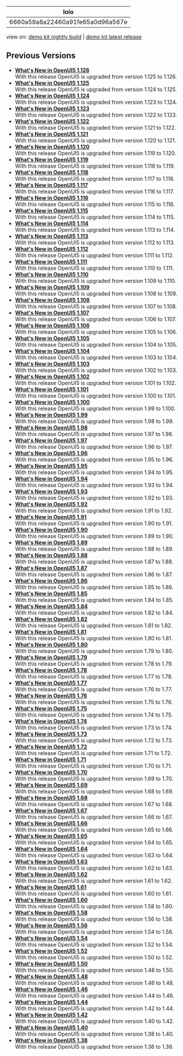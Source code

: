 <!-- loio6660a59a8a22460a91fe65a0d96a567e -->

| loio |
| -----|
| 6660a59a8a22460a91fe65a0d96a567e |

<div id="loio">

view on: [demo kit nightly build](https://sdk.openui5.org/nightly/#/topic/6660a59a8a22460a91fe65a0d96a567e) | [demo kit latest release](https://sdk.openui5.org/topic/6660a59a8a22460a91fe65a0d96a567e)</div>

## Previous Versions

-   **[What's New in OpenUI5 1.126](What_s_New_in_OpenUI5_1_126_1d98116.md "With
		this release OpenUI5 is upgraded
		from version 1.125 to 1.126.")**  
With this release OpenUI5 is upgraded from version 1.125 to 1.126.
-   **[What's New in OpenUI5 1.125](What_s_New_in_OpenUI5_1_125_9d87044.md "With
		this release OpenUI5 is upgraded
		from version 1.124 to 1.125.")**  
With this release OpenUI5 is upgraded from version 1.124 to 1.125.
-   **[What's New in OpenUI5 1.124](What_s_New_in_OpenUI5_1_124_7f77c3f.md "With
		this release OpenUI5 is upgraded
		from version 1.123 to 1.124.")**  
With this release OpenUI5 is upgraded from version 1.123 to 1.124.
-   **[What's New in OpenUI5 1.123](What_s_New_in_OpenUI5_1_123_9d00ac7.md "With
		this release OpenUI5 is upgraded
		from version 1.122 to 1.123.")**  
With this release OpenUI5 is upgraded from version 1.122 to 1.123.
-   **[What's New in OpenUI5 1.122](What_s_New_in_OpenUI5_1_122_5d078da.md "With
		this release OpenUI5 is upgraded
		from version 1.121 to 1.122.")**  
With this release OpenUI5 is upgraded from version 1.121 to 1.122.
-   **[What's New in OpenUI5 1.121](What_s_New_in_OpenUI5_1_121_91a4a2f.md "With
		this release OpenUI5 is upgraded
		from version 1.120 to 1.121.")**  
With this release OpenUI5 is upgraded from version 1.120 to 1.121.
-   **[What's New in OpenUI5 1.120](What_s_New_in_OpenUI5_1_120_2359b63.md "With
		this release OpenUI5 is upgraded
		from version 1.119 to 1.120.")**  
With this release OpenUI5 is upgraded from version 1.119 to 1.120.
-   **[What's New in OpenUI5 1.119](What_s_New_in_OpenUI5_1_119_0b1903a.md "With
		this release OpenUI5 is upgraded
		from version 1.118 to 1.119.")**  
With this release OpenUI5 is upgraded from version 1.118 to 1.119.
-   **[What's New in OpenUI5 1.118](What_s_New_in_OpenUI5_1_118_3eecbde.md "With
		this release OpenUI5 is upgraded
		from version 1.117 to 1.118.")**  
With this release OpenUI5 is upgraded from version 1.117 to 1.118.
-   **[What's New in OpenUI5 1.117](What_s_New_in_OpenUI5_1_117_029d3b4.md "With
		this release OpenUI5 is upgraded
		from version 1.116 to 1.117.")**  
With this release OpenUI5 is upgraded from version 1.116 to 1.117.
-   **[What's New in OpenUI5 1.116](What_s_New_in_OpenUI5_1_116_ebd6f34.md "With
		this release OpenUI5 is upgraded
		from version 1.115 to 1.116.")**  
With this release OpenUI5 is upgraded from version 1.115 to 1.116.
-   **[What's New in OpenUI5 1.115](What_s_New_in_OpenUI5_1_115_409fde8.md "With
		this release OpenUI5 is upgraded
		from version 1.114 to 1.115.")**  
With this release OpenUI5 is upgraded from version 1.114 to 1.115.
-   **[What's New in OpenUI5 1.114](What_s_New_in_OpenUI5_1_114_890fce1.md "With
		this release OpenUI5 is upgraded
		from version 1.113 to 1.114.")**  
With this release OpenUI5 is upgraded from version 1.113 to 1.114.
-   **[What's New in OpenUI5 1.113](What_s_New_in_OpenUI5_1_113_a9553fe.md "With
		this release OpenUI5 is upgraded
		from version 1.112 to 1.113.")**  
With this release OpenUI5 is upgraded from version 1.112 to 1.113.
-   **[What's New in OpenUI5 1.112](What_s_New_in_OpenUI5_1_112_34afc69.md "With
		this release OpenUI5 is upgraded
		from version 1.111 to 1.112.")**  
With this release OpenUI5 is upgraded from version 1.111 to 1.112.
-   **[What's New in OpenUI5 1.111](What_s_New_in_OpenUI5_1_111_7a67837.md "With
		this release OpenUI5 is upgraded
		from version 1.110 to 1.111.")**  
With this release OpenUI5 is upgraded from version 1.110 to 1.111.
-   **[What's New in OpenUI5 1.110](What_s_New_in_OpenUI5_1_110_71a855c.md "With
		this release OpenUI5 is upgraded
		from version 1.109 to 1.110.")**  
With this release OpenUI5 is upgraded from version 1.109 to 1.110.
-   **[What's New in OpenUI5 1.109](What_s_New_in_OpenUI5_1_109_3264bd2.md "With
		this release OpenUI5 is upgraded
		from version 1.108 to 1.109.")**  
With this release OpenUI5 is upgraded from version 1.108 to 1.109.
-   **[What's New in OpenUI5 1.108](What_s_New_in_OpenUI5_1_108_66e33f0.md "With
		this release OpenUI5 is upgraded
		from version 1.107 to 1.108.")**  
With this release OpenUI5 is upgraded from version 1.107 to 1.108.
-   **[What's New in OpenUI5 1.107](What_s_New_in_OpenUI5_1_107_d4ff916.md "With
		this release OpenUI5 is upgraded
		from version 1.106 to 1.107.")**  
With this release OpenUI5 is upgraded from version 1.106 to 1.107.
-   **[What's New in OpenUI5 1.106](What_s_New_in_OpenUI5_1_106_5b497b0.md "With
		this release OpenUI5 is upgraded
		from version 1.105 to 1.106.")**  
With this release OpenUI5 is upgraded from version 1.105 to 1.106.
-   **[What's New in OpenUI5 1.105](What_s_New_in_OpenUI5_1_105_4d6c00e.md "With
		this release OpenUI5 is upgraded
		from version 1.104 to 1.105.")**  
With this release OpenUI5 is upgraded from version 1.104 to 1.105.
-   **[What's New in OpenUI5 1.104](What_s_New_in_OpenUI5_1_104_69e567c.md "With
		this release OpenUI5 is upgraded
		from version 1.103 to 1.104.")**  
With this release OpenUI5 is upgraded from version 1.103 to 1.104.
-   **[What's New in OpenUI5 1.103](What_s_New_in_OpenUI5_1_103_0e98c76.md "With
		this release OpenUI5 is upgraded
		from version 1.102 to 1.103.")**  
With this release OpenUI5 is upgraded from version 1.102 to 1.103.
-   **[What's New in OpenUI5 1.102](What_s_New_in_OpenUI5_1_102_f038c99.md "With
		this release OpenUI5 is upgraded
		from version 1.101 to 1.102.")**  
With this release OpenUI5 is upgraded from version 1.101 to 1.102.
-   **[What's New in OpenUI5 1.101](What_s_New_in_OpenUI5_1_101_7733b00.md "With
		this release OpenUI5 is upgraded
		from version 1.100 to 1.101.")**  
With this release OpenUI5 is upgraded from version 1.100 to 1.101.
-   **[What's New in OpenUI5 1.100](What_s_New_in_OpenUI5_1_100_27dec1d.md "With
		this release OpenUI5 is upgraded
		from version 1.99 to 1.100.")**  
With this release OpenUI5 is upgraded from version 1.99 to 1.100.
-   **[What's New in OpenUI5 1.99](What_s_New_in_OpenUI5_1_99_4f35848.md "With
		this release OpenUI5 is upgraded
		from version 1.98 to 1.99.")**  
With this release OpenUI5 is upgraded from version 1.98 to 1.99.
-   **[What's New in OpenUI5 1.98](What_s_New_in_OpenUI5_1_98_d9f16f2.md "With
		this release OpenUI5 is upgraded
		from version 1.97 to 1.98.")**  
With this release OpenUI5 is upgraded from version 1.97 to 1.98.
-   **[What's New in OpenUI5 1.97](What_s_New_in_OpenUI5_1_97_fa0e282.md "With
		this release OpenUI5 is upgraded
		from version 1.96 to 1.97.")**  
With this release OpenUI5 is upgraded from version 1.96 to 1.97.
-   **[What's New in OpenUI5 1.96](What_s_New_in_OpenUI5_1_96_7a9269f.md "With
		this release OpenUI5 is upgraded
		from version 1.95 to 1.96.")**  
With this release OpenUI5 is upgraded from version 1.95 to 1.96.
-   **[What's New in OpenUI5 1.95](What_s_New_in_OpenUI5_1_95_a1aea67.md "With
		this release OpenUI5 is upgraded
		from version 1.94 to 1.95.")**  
With this release OpenUI5 is upgraded from version 1.94 to 1.95.
-   **[What's New in OpenUI5 1.94](What_s_New_in_OpenUI5_1_94_c40f1e6.md "With
		this release OpenUI5 is upgraded
		from version 1.93 to 1.94.")**  
With this release OpenUI5 is upgraded from version 1.93 to 1.94.
-   **[What's New in OpenUI5 1.93](What_s_New_in_OpenUI5_1_93_f273340.md "With
		this release OpenUI5 is upgraded
		from version 1.92 to 1.93.")**  
With this release OpenUI5 is upgraded from version 1.92 to 1.93.
-   **[What's New in OpenUI5 1.92](What_s_New_in_OpenUI5_1_92_1ef345d.md "With
		this release OpenUI5 is upgraded
		from version 1.91 to 1.92.")**  
With this release OpenUI5 is upgraded from version 1.91 to 1.92.
-   **[What's New in OpenUI5 1.91](What_s_New_in_OpenUI5_1_91_0a2bd79.md "With
		this release OpenUI5 is upgraded
		from version 1.90 to 1.91.")**  
With this release OpenUI5 is upgraded from version 1.90 to 1.91.
-   **[What's New in OpenUI5 1.90](What_s_New_in_OpenUI5_1_90_91c10c2.md "With
		this release OpenUI5 is upgraded
		from version 1.89 to 1.90.")**  
With this release OpenUI5 is upgraded from version 1.89 to 1.90.
-   **[What's New in OpenUI5 1.89](What_s_New_in_OpenUI5_1_89_e56cddc.md "With
		this release OpenUI5 is upgraded
		from version 1.88 to 1.89.")**  
With this release OpenUI5 is upgraded from version 1.88 to 1.89.
-   **[What's New in OpenUI5 1.88](What_s_New_in_OpenUI5_1_88_e15a206.md "With
		this release OpenUI5 is upgraded
		from version 1.87 to 1.88.")**  
With this release OpenUI5 is upgraded from version 1.87 to 1.88.
-   **[What's New in OpenUI5 1.87](What_s_New_in_OpenUI5_1_87_b506da7.md "With
		this release OpenUI5 is upgraded
		from version 1.86 to 1.87.")**  
With this release OpenUI5 is upgraded from version 1.86 to 1.87.
-   **[What's New in OpenUI5 1.86](What_s_New_in_OpenUI5_1_86_4c1c959.md "With
		this release OpenUI5 is upgraded
		from version 1.85 to 1.86.")**  
With this release OpenUI5 is upgraded from version 1.85 to 1.86.
-   **[What's New in OpenUI5 1.85](What_s_New_in_OpenUI5_1_85_1d18eb5.md "With
		this release OpenUI5 is upgraded
		from version 1.84 to 1.85.")**  
With this release OpenUI5 is upgraded from version 1.84 to 1.85.
-   **[What's New in OpenUI5 1.84](What_s_New_in_OpenUI5_1_84_dc76640.md "With
		this release OpenUI5 is upgraded
		from version 1.82 to 1.84.")**  
With this release OpenUI5 is upgraded from version 1.82 to 1.84.
-   **[What's New in OpenUI5 1.82](What_s_New_in_OpenUI5_1_82_3a8dd13.md "With
		this release OpenUI5 is upgraded
		from version 1.81 to 1.82.")**  
With this release OpenUI5 is upgraded from version 1.81 to 1.82.
-   **[What's New in OpenUI5 1.81](What_s_New_in_OpenUI5_1_81_f5e2a21.md "With
		this release OpenUI5 is upgraded
		from version 1.80 to 1.81.")**  
With this release OpenUI5 is upgraded from version 1.80 to 1.81.
-   **[What's New in OpenUI5 1.80](What_s_New_in_OpenUI5_1_80_8cee506.md "With
		this release OpenUI5 is upgraded
		from version 1.79 to 1.80.")**  
With this release OpenUI5 is upgraded from version 1.79 to 1.80.
-   **[What's New in OpenUI5 1.79](What_s_New_in_OpenUI5_1_79_99c4cdc.md "With
		this release OpenUI5 is upgraded
		from version 1.78 to 1.79.")**  
With this release OpenUI5 is upgraded from version 1.78 to 1.79.
-   **[What's New in OpenUI5 1.78](What_s_New_in_OpenUI5_1_78_f09b63e.md "With
		this release OpenUI5 is upgraded
		from version 1.77 to 1.78.")**  
With this release OpenUI5 is upgraded from version 1.77 to 1.78.
-   **[What's New in OpenUI5 1.77](What_s_New_in_OpenUI5_1_77_c46b439.md "With
		this release OpenUI5 is upgraded
		from version 1.76 to 1.77.")**  
With this release OpenUI5 is upgraded from version 1.76 to 1.77.
-   **[What's New in OpenUI5 1.76](What_s_New_in_OpenUI5_1_76_aad03b5.md "With
		this release OpenUI5 is upgraded
		from version 1.75 to 1.76.")**  
With this release OpenUI5 is upgraded from version 1.75 to 1.76.
-   **[What's New in OpenUI5 1.75](What_s_New_in_OpenUI5_1_75_5cbb62d.md "With
		this release OpenUI5 is upgraded
		from version 1.74 to 1.75.")**  
With this release OpenUI5 is upgraded from version 1.74 to 1.75.
-   **[What's New in OpenUI5 1.74](What_s_New_in_OpenUI5_1_74_c22208a.md "With
		this release OpenUI5 is upgraded
		from version 1.73 to 1.74.")**  
With this release OpenUI5 is upgraded from version 1.73 to 1.74.
-   **[What's New in OpenUI5 1.73](What_s_New_in_OpenUI5_1_73_231dd13.md "With
		this release OpenUI5 is upgraded
		from version 1.72 to 1.73.")**  
With this release OpenUI5 is upgraded from version 1.72 to 1.73.
-   **[What's New in OpenUI5 1.72](What_s_New_in_OpenUI5_1_72_521cad9.md "With
		this release OpenUI5 is upgraded
		from version 1.71 to 1.72.")**  
With this release OpenUI5 is upgraded from version 1.71 to 1.72.
-   **[What's New in OpenUI5 1.71](What_s_New_in_OpenUI5_1_71_a93a6a3.md "With
		this release OpenUI5 is upgraded
		from version 1.70 to 1.71.")**  
With this release OpenUI5 is upgraded from version 1.70 to 1.71.
-   **[What's New in OpenUI5 1.70](What_s_New_in_OpenUI5_1_70_f073d69.md "With
		this release OpenUI5 is upgraded
		from version 1.69 to 1.70.")**  
With this release OpenUI5 is upgraded from version 1.69 to 1.70.
-   **[What's New in OpenUI5 1.69](What_s_New_in_OpenUI5_1_69_89a18bd.md "With
		this release OpenUI5 is upgraded
		from version 1.68 to 1.69.")**  
With this release OpenUI5 is upgraded from version 1.68 to 1.69.
-   **[What's New in OpenUI5 1.68](What_s_New_in_OpenUI5_1_68_f94bf93.md "With
		this release OpenUI5 is upgraded
		from version 1.67 to 1.68.")**  
With this release OpenUI5 is upgraded from version 1.67 to 1.68.
-   **[What's New in OpenUI5 1.67](What_s_New_in_OpenUI5_1_67_a6b1472.md "With
		this release OpenUI5 is upgraded
		from version 1.66 to 1.67.")**  
With this release OpenUI5 is upgraded from version 1.66 to 1.67.
-   **[What's New in OpenUI5 1.66](What_s_New_in_OpenUI5_1_66_c9896e9.md "With
		this release OpenUI5 is upgraded
		from version 1.65 to 1.66.")**  
With this release OpenUI5 is upgraded from version 1.65 to 1.66.
-   **[What's New in OpenUI5 1.65](What_s_New_in_OpenUI5_1_65_0f5acfd.md "With
		this release OpenUI5 is upgraded
		from version 1.64 to 1.65.")**  
With this release OpenUI5 is upgraded from version 1.64 to 1.65.
-   **[What's New in OpenUI5 1.64](What_s_New_in_OpenUI5_1_64_0e30822.md "With
		this release OpenUI5 is upgraded
		from version 1.63 to 1.64.")**  
With this release OpenUI5 is upgraded from version 1.63 to 1.64.
-   **[What's New in OpenUI5 1.63](What_s_New_in_OpenUI5_1_63_e8d9da7.md "With
		this release OpenUI5 is upgraded
		from version 1.62 to 1.63.")**  
With this release OpenUI5 is upgraded from version 1.62 to 1.63.
-   **[What's New in OpenUI5 1.62](What_s_New_in_OpenUI5_1_62_771f4d5.md "With
		this release OpenUI5 is upgraded
		from version 1.61 to 1.62.")**  
With this release OpenUI5 is upgraded from version 1.61 to 1.62.
-   **[What's New in OpenUI5 1.61](What_s_New_in_OpenUI5_1_61_d991552.md "With
		this release OpenUI5 is upgraded
		from version 1.60 to 1.61.")**  
With this release OpenUI5 is upgraded from version 1.60 to 1.61.
-   **[What's New in OpenUI5 1.60](What_s_New_in_OpenUI5_1_60_5a0e1f7.md "With
		this release OpenUI5 is upgraded
		from version 1.58 to 1.60.")**  
With this release OpenUI5 is upgraded from version 1.58 to 1.60.
-   **[What's New in OpenUI5 1.58](What_s_New_in_OpenUI5_1_58_7c927aa.md "With
		this release OpenUI5 is upgraded
		from version 1.56 to 1.58.")**  
With this release OpenUI5 is upgraded from version 1.56 to 1.58.
-   **[What's New in OpenUI5 1.56](What_s_New_in_OpenUI5_1_56_108b7fd.md "With
		this release OpenUI5 is upgraded
		from version 1.54 to 1.56.")**  
With this release OpenUI5 is upgraded from version 1.54 to 1.56.
-   **[What's New in OpenUI5 1.54](What_s_New_in_OpenUI5_1_54_c838330.md "With
		this release OpenUI5 is upgraded
		from version 1.52 to 1.54.")**  
With this release OpenUI5 is upgraded from version 1.52 to 1.54.
-   **[What's New in OpenUI5 1.52](What_s_New_in_OpenUI5_1_52_849e1b6.md "With
		this release OpenUI5 is upgraded
		from version 1.50 to 1.52.")**  
With this release OpenUI5 is upgraded from version 1.50 to 1.52.
-   **[What's New in OpenUI5 1.50](What_s_New_in_OpenUI5_1_50_759e9f3.md "With
		this release OpenUI5 is upgraded
		from version 1.48 to 1.50.")**  
With this release OpenUI5 is upgraded from version 1.48 to 1.50.
-   **[What's New in OpenUI5 1.48](What_s_New_in_OpenUI5_1_48_fa1efac.md "With this release OpenUI5 is upgraded from version 1.46 to 1.48.")**  
With this release OpenUI5 is upgraded from version 1.46 to 1.48.
-   **[What's New in OpenUI5 1.46](What_s_New_in_OpenUI5_1_46_6307539.md "With
		this release OpenUI5 is upgraded
		from version 1.44 to 1.46.")**  
With this release OpenUI5 is upgraded from version 1.44 to 1.46.
-   **[What's New in OpenUI5 1.44](What_s_New_in_OpenUI5_1_44_a0cb7a0.md "With
		this release OpenUI5 is upgraded
		from version 1.42 to 1.44.")**  
With this release OpenUI5 is upgraded from version 1.42 to 1.44.
-   **[What's New in OpenUI5 1.42](What_s_New_in_OpenUI5_1_42_468b05d.md "With
		this release OpenUI5 is upgraded
		from version 1.40 to 1.42.")**  
With this release OpenUI5 is upgraded from version 1.40 to 1.42.
-   **[What's New in OpenUI5 1.40](What_s_New_in_OpenUI5_1_40_fbab50e.md "With
		this release OpenUI5 is upgraded
		from version 1.38 to 1.40.")**  
With this release OpenUI5 is upgraded from version 1.38 to 1.40.
-   **[What's New in OpenUI5 1.38](What_s_New_in_OpenUI5_1_38_f218918.md "With
		this release OpenUI5 is upgraded
		from version 1.36 to 1.38.")**  
With this release OpenUI5 is upgraded from version 1.36 to 1.38.

